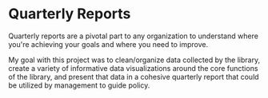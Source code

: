 # Quarterly Reports

Quarterly reports are a pivotal part to any organization to understand where you're achieving your goals and where you need to improve. 
 
My goal with this project was to clean/organize data collected by the library, create a variety of informative data visualizations around the core functions of the library, and present that data in a cohesive quarterly report that could be utilized by management to guide policy.  

